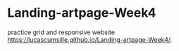 # Landing-artpage-Week4
practice grid and responsive website
https://lucascumsille.github.io/Landing-artpage-Week4/.
